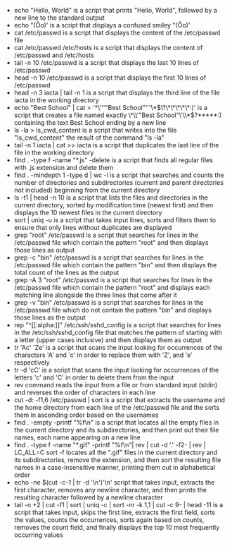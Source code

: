* echo "Hello, World" is a script that prints "Hello, World", followed by a new line to the standard output
* echo \"\(Ôo\)\' is a script that displays a confused smiley "(Ôo)'
* cat /etc/passwd is a script that displays the content of the /etc/passwd file
* cat /etc/passwd /etc/hosts is a script that displays the content of /etc/passwd and /etc/hosts
* tail -n 10 /etc/passwd is a script that displays the last 10 lines of /etc/passwd
* head -n 10 /etc/passwd is a script that displays the first 10 lines of /etc/passwd
* head -n 3 iacta | tail -n 1 is a script that displays the third line of the file iacta in the working directory
* echo "Best School" | cat > '\*\\'\''"Best School"\'\''\\*$\?\*\*\*\*\*:)' is a script that creates a file named exactly \*\\'"Best School"\'\\*$\?\*\*\*\*\*:) containing the text Best School ending by a new line
* ls -la > ls_cwd_content is a script that  writes into the file "ls_cwd_content" the result of the command "ls -la"
* tail -n 1 iacta | cat >> iacta is a script that duplicates the last line of the file in the working directory
* find . -type f -name "*.js"  -delete is a script that finds all regular files with .js extension and delete them
* find . -mindepth 1 -type d | wc -l is a script that searches and counts the number of directories and subdirectories (current and parent directories not included) beginning from the current directory
* ls -t1 | head -n 10 is a script that lists the files and directories in the current directory, sorted by modification time (newest first) and then displays the 10 newest files in the current directory
* sort | uniq -u is a script that takes input lines, sorts and filters them to ensure that only lines without duplicates are displayed
* grep "root" /etc/passwd is a script that searches for lines in the /etc/passwd file which contain the pattern "root" and then displays those lines as output
* grep -c "bin" /etc/passwd is a script that searches for lines in the /etc/passwd file which contain the pattern "bin" and then displays the total count of the lines as the output
* grep -A 3 "root" /etc/passwd is a script that searches for lines in the /etc/passwd file which contain the pattern "root" and displays each matching line alongside the three lines that come after it
* grep -v "bin" /etc/passwd is a script that searches for lines in the /etc/passwd file which do not contain the pattern "bin" and displays those lines as the output
* rep "^[[:alpha:]]" /etc/ssh/sshd_config is a script that searches for lines in the /etc/ssh/sshd_config file that matches the pattern of starting with a letter (upper cases inclusive) and then displays them as output
* tr 'Ac' 'Ze' is a script that scans the input looking for occurrences of the characters 'A' and 'c' in order to replace them with 'Z', and 'e' respectively
* tr -d 'cC' is a script that scans the input looking for occurrences of the letters 'c' and 'C' in order to delete them from the input
* rev command reads the input from a file or from standard input (stdin) and reverses the order of characters in each line
* cut -d: -f1,6 /etc/passwd | sort is a script that extracts the username and the home directory from each line of the /etc/passwd file and the sorts them in ascending order based on the usernames
* find . -empty -printf "%f\n" is a script that locates all the empty files in the current directory and its subdirectories, and then print out their file names, each name appearing on a new line
* find . -type f -name "*.gif" -printf "%f\n"| rev | cut -d '.' -f2- | rev | LC_ALL=C sort -f locates all the ".gif" files in the current directory and its subdirectories, remove the extension, and then sort the resulting file names in a case-insensitive manner, printing them out in alphabetical order
* echo -ne $(cut -c-1 | tr -d '\n')'\n' script that takes input, extracts the first character, removes any newline character, and then prints the resulting character followed by a newline character
* tail -n +2 | cut -f1 | sort | uniq -c | sort -nr -k 1,1 | cut -c 9- | head -11 is a script that takes input, skips the first line, extracts the first field, sorts the values, counts the occurrences, sorts again based on counts, removes the count field, and finally displays the top 10 most frequently occurring values
